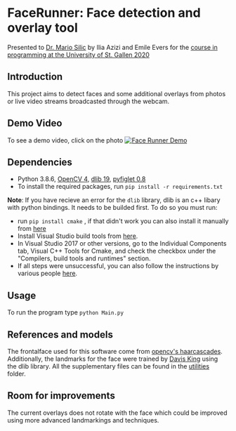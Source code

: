 # **FaceRunner**: Face detection and overlay tool
Presented to [Dr. Mario Silic](https://www.alexandria.unisg.ch/persons/6160) by Ilia Azizi and Emile Evers for the [course in programming at the University of St. Gallen 2020](https://codingxcamp.com/)
## Introduction

This project aims to detect faces and some additional overlays from photos or live video streams broadcasted through the webcam.

## Demo Video
To see a demo video, click on the photo [![Face Runner Demo](https://github.com/eversemile/codingcamp/blob/main/utilities/video-thumb.jpg?raw=true)](https://rec.unil.ch/lti/v125f70a5e739oem2u8n/)
## Dependencies

* Python 3.8.6, [OpenCV 4](https://pypi.org/project/opencv-python/), [dlib 19](https://pypi.org/project/dlib/), [pyfiglet 0.8](https://pypi.org/project/pyfiglet/)
* To install the required packages, run `pip install -r requirements.txt`

**Note**: If you have recieve an error for the `dlib` library, dlib is an c++ libary with python bindings. It needs to be builded first. To do so you must run:
- run `pip install cmake` , if that didn't work you can also install it manually from [here](https://cmake.org/download/)
- Install Visual Studio build tools from [here](https://visualstudio.microsoft.com/thank-you-downloading-visual-studio/?sku=Community&rel=15#).
- In Visual Studio 2017 or other versions, go to the Individual Components tab, Visual C++ Tools for Cmake, and check the checkbox under the "Compilers, build tools and runtimes" section.
-  If all steps were unsuccessful, you can also follow the instructions by various people [here](https://stackoverflow.com/questions/41912372/dlib-installation-on-windows-10).

## Usage
To run the program type `python Main.py`

## References and models
The frontalface used for this software come from [opencv's haarcascades](https://github.com/opencv/opencv/blob/master/data/haarcascades/haarcascade_frontalface_default.xml). Additionally, the landmarks for the face were trained by [Davis King](https://github.com/davisking/dlib-models/blob/master/shape_predictor_68_face_landmarks.dat.bz2) using the dlib library. All the supplementary files can be found in the [utilities](https://github.com/eversemile/codingcamp/tree/main/utilities) folder.

## Room for improvements
The current overlays does not rotate with the face which could be improved using more advanced landmarkings and techniques.
